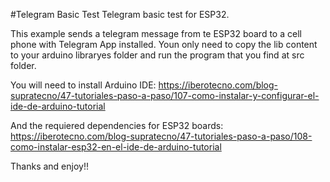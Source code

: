 #Telegram Basic Test
Telegram basic test for ESP32.

This example sends a telegram message from te ESP32 board to a cell phone with Telegram App installed. Youn only need to copy the lib content to your arduino libraryes folder and run the program that you find at src folder.

You will need to install Arduino IDE: https://iberotecno.com/blog-supratecno/47-tutoriales-paso-a-paso/107-como-instalar-y-configurar-el-ide-de-arduino-tutorial

And the requiered dependencies for ESP32 boards: https://iberotecno.com/blog-supratecno/47-tutoriales-paso-a-paso/108-como-instalar-esp32-en-el-ide-de-arduino-tutorial

Thanks and enjoy!!